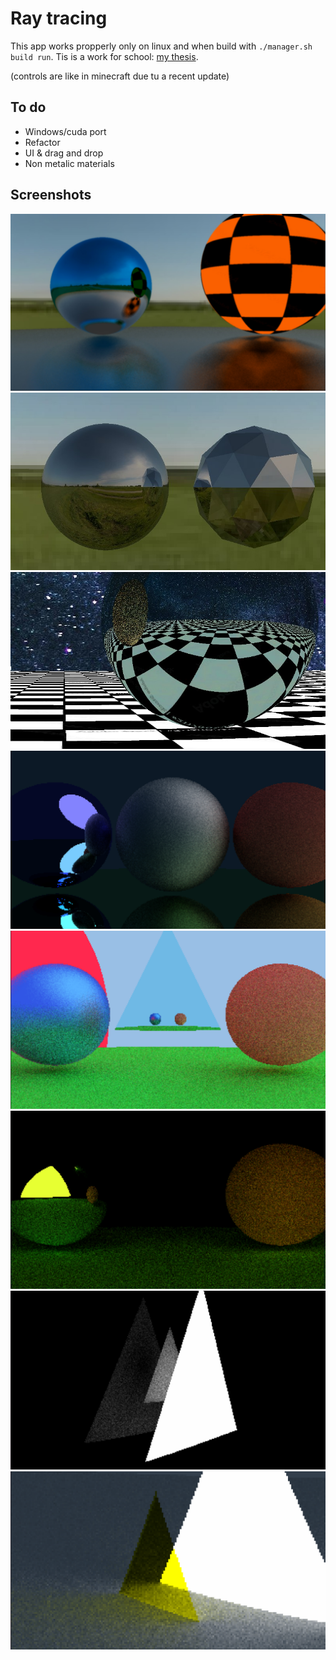 # Ray tracing
This app works propperly only on linux and when build with `./manager.sh build run`.
Tis is a work for school: [my thesis](./bin/thesis.pdf).

(controls are like in minecraft due tu a recent update)

## To do
- Windows/cuda port
- Refactor
- UI & drag and drop
- Non metalic materials

## Screenshots
![screenshot2](./bin/img/antialiasingOn.jpg "roughnes 1")
![screenshot2](./bin/img/mirror3000.jpg "roughnes 1")
![screenshot2](./bin/img/mirror.jpg "roughnes 1")
![screenshot2](./bin/img/nice.png "roughnes 1")
![screenshot1](./bin/img/triangles1.png "roughnes 0")
![screenshot1](./bin/img/triangles2.png "roughnes 0")
![screenshot1](./bin/img/triangles3.png "roughnes 0")
![screenshot1](./bin/img/triangles4.png "roughnes 0")

